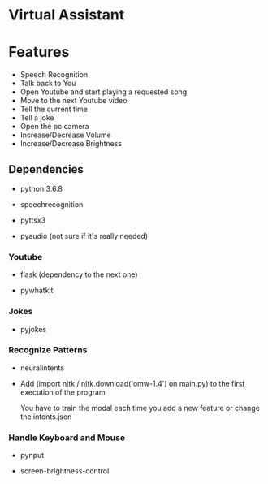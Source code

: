 # Virtual Assistant

# Features

- Speech Recognition
- Talk back to You
- Open Youtube and start playing a requested song 
- Move to the next Youtube video
- Tell the current time
- Tell a joke
- Open the pc camera
- Increase/Decrease Volume
- Increase/Decrease Brightness


## Dependencies

- python 3.6.8

- speechrecognition

- pyttsx3

- pyaudio (not sure if it's really needed)

### Youtube

- flask (dependency to the next one)

- pywhatkit

### Jokes

- pyjokes

### Recognize Patterns

- neuralintents

- Add (import nltk / nltk.download('omw-1.4') on main.py) to the first execution of the program

    You have to train the modal each time you add a new feature or change the intents.json


### Handle Keyboard and Mouse

- pynput

- screen-brightness-control


